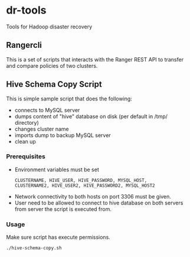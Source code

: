 # dr-tools
Tools for Hadoop disaster recovery

## Rangercli

This is a set of scripts that interacts with the Ranger REST API to transfer
and compare policies of two clusters.

## Hive Schema Copy Script

This is simple sample script that does the following:

* connects to MySQL server
* dumps content of "hive" database on disk (per default in /tmp/ directory)
* changes cluster name
* imports dump to backup MySQL server
* clean up

### Prerequisites

* Environment variables must be set
  ```
  CLUSTERNAME, HIVE_USER, HIVE_PASSWORD, MYSQL_HOST,
  CLUSTERNAME2, HIVE_USER2, HIVE_PASSWORD2, MYSQL_HOST2
  ```
* Network connectivity to both hosts on port 3306 must be given.
* User need to be allowed to connect to hive database on both servers from
  server the script is executed from.

### Usage
Make sure script has execute permissions.
```
./hive-schema-copy.sh
```
